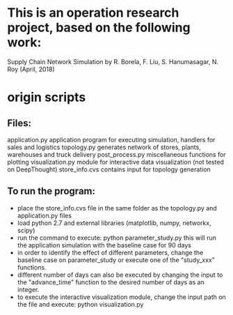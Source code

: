 # This is an operation research project, based on the following work:
Supply Chain Network Simulation by R. Borela, F. Liu, S. Hanumasagar, N. Roy (April, 2018)


# origin scripts
## Files:
application.py	        application program for executing simulation, handlers for sales and logistics
topology.py    		generates network of stores, plants, warehouses and truck delivery
post_process.py	        miscellaneous functions for plotting
visualization.py        module for interactive data visualization (not tested on DeepThought) 
store_info.cvs          contains input for topology generation

## To run the program:
- place the store_info.cvs file in the same folder as the topology.py and application.py files
- load python 2.7 and external libraries (matplotlib, numpy, networkx, scipy)
- run the command to execute:
    python parameter_study.py
  this will run the application simulation with the baseline case for 90 days
- in order to identify the effect of different parameters, change the baseline case on parameter_study or execute one of the "study_xxx" functions.
- different number of days can also be executed by changing the input to the "advance_time" function to the desired number of days as an integer.
- to execute the interactive visualization module, change the input path on the file and execute:
    python visualization.py

